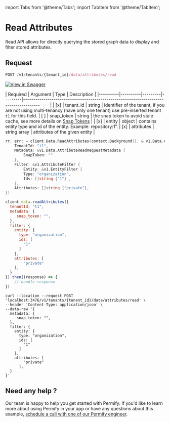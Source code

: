 import Tabs from '@theme/Tabs';
import TabItem from '@theme/TabItem';

# Read Attributes

Read API allows for directly querying the stored graph data to display and filter stored attributes.

## Request
```javascript
POST /v1/tenants/{tenant_id}/data/attributes/read
```

[![View in Swagger](http://jessemillar.github.io/view-in-swagger-button/button.svg)](https://permify.github.io/permify-swagger/#/Data/data.attributes.read)

| Required | Argument | Type | Description |
|----------|----------|---------|---------|-------------------------------------------------------------------------------------------|
| [x]   | tenant_id | string | identifier of the tenant, if you are not using multi-tenancy (have only one tenant) use pre-inserted tenant `t1` for this field.
| [ ]   | snap_token | string |  the snap token to avoid stale cache, see more details on [Snap Tokens](../../reference/snap-tokens) |
| [x]   | entity | object |  contains entity type and id of the entity. Example: repository:1”.
| [x]   | attributes | string array |  attributes of the given entity |


<Tabs>
<TabItem value="go" label="Go">

```go
rr, err: = client.Data.ReadAttributes(context.Background(), & v1.Data.AttributeReadRequest {
    TenantId: "t1",
    Metadata: &v1.Data.AttributeReadRequestMetadata {
        SnapToken: ""
    },
    Filter: &v1.AttributeFilter {
        Entity: &v1.EntityFilter {
        Type: "organization",
        Ids: []string {"1"} ,
    },
    Attributes: []string {"private"},
})
```

</TabItem>

<TabItem value="node" label="Node">

```javascript
client.data.readAttributes({
  tenantId: "t1",
  metadata: {
     snap_token: "",
  },
  filter: {
    entity: {
      type: "organization",
      ids: [
        "1"
      ]
    },
    attributes: [
        "private"
    ],
  }
}).then((response) => {
    // handle response
})
```

</TabItem>
<TabItem value="curl" label="cURL">

```curl
curl --location --request POST 'localhost:3476/v1/tenants/{tenant_id}/data/attributes/read' \
--header 'Content-Type: application/json' \
--data-raw '{
  metadata: {
     snap_token: "",
  },
  filter: {
    entity: {
      type: "organization",
      ids: [
        "1"
      ]
    },
    attributes: [
        "private"
      ],
  }
}'
```
</TabItem>
</Tabs>

## Need any help ?

Our team is happy to help you get started with Permify. If you'd like to learn more about using Permify in your app or have any questions about this example, [schedule a call with one of our Permify engineer](https://meetings-eu1.hubspot.com/ege-aytin/call-with-an-expert).

